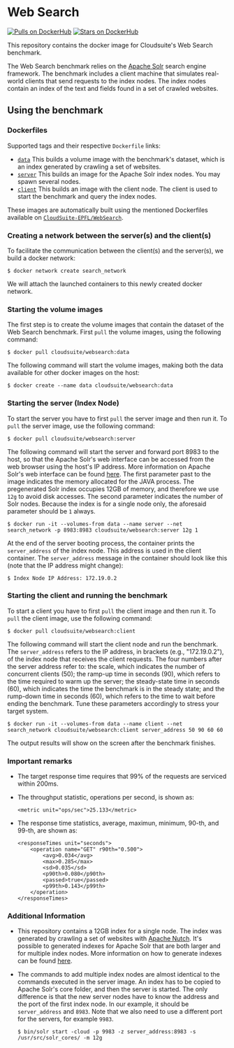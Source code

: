 # Web Search #

[![Pulls on DockerHub][dhpulls]][dhrepo]
[![Stars on DockerHub][dhstars]][dhrepo]

This repository contains the docker image for Cloudsuite's Web Search benchmark.

The Web Search benchmark relies on the [Apache Solr][apachesolr] search engine framework. The benchmark includes a client machine that simulates real-world clients that send requests to the index nodes. The index nodes contain an index of the text and fields found in a set of crawled websites.

## Using the benchmark ##

### Dockerfiles ###

Supported tags and their respective `Dockerfile` links:

- [`data`][datadocker] This builds a volume image with the benchmark's dataset, which is an index generated by crawling a set of websites.
- [`server`][serverdocker] This builds an image for the Apache Solr index nodes. You may spawn several nodes.
- [`client`][clientdocker] This builds an image with the client node. The client is used to start the benchmark and query the index nodes.

These images are automatically built using the mentioned Dockerfiles available on [`CloudSuite-EPFL/WebSearch`][repo].

### Creating a network between the server(s) and the client(s)

To facilitate the communication between the client(s) and the server(s), we build a docker network:

	$ docker network create search_network

We will attach the launched containers to this newly created docker network.

### Starting the volume images ###

The first step is to create the volume images that contain the dataset of the Web Search benchmark. First `pull` the volume images, using the following command:

	$ docker pull cloudsuite/websearch:data

The following command will start the volume images, making both the data available for other docker images on the host:

	$ docker create --name data cloudsuite/websearch:data

### Starting the server (Index Node) ###

To start the server you have to first `pull` the server image and then run it. To `pull` the server image, use the following command:

	$ docker pull cloudsuite/websearch:server

The following command will start the server and forward port 8983 to the host, so that the Apache Solr's web interface can be accessed from the web browser using the host's IP address. More information on Apache Solr's web interface can be found [here][solrui]. The first parameter past to the image indicates the memory allocated for the JAVA process. The pregenerated Solr index occupies 12GB of memory, and therefore we use `12g` to avoid disk accesses. The second parameter indicates the number of Solr nodes. Because the index is for a single node only, the aforesaid parameter should be `1` always.

	$ docker run -it --volumes-from data --name server --net search_network -p 8983:8983 cloudsuite/websearch:server 12g 1
	
At the end of the server booting process, the container prints the `server_address` of the index node. This address is used in the client container. The `server_address` message in the container should look like this (note that the IP address might change):

	$ Index Node IP Address: 172.19.0.2

### Starting the client and running the benchmark ###

To start a client you have to first `pull` the client image and then run it. To `pull` the client image, use the following command:

	$ docker pull cloudsuite/websearch:client

The following command will start the client node and run the benchmark. The `server_address` refers to the IP address, in brackets (e.g., "172.19.0.2"), of the index node that receives the client requests. The four numbers after the server address refer to: the scale, which indicates the number of concurrent clients (50); the ramp-up time in seconds (90), which refers to the time required to warm up the server; the steady-state time in seconds (60), which indicates the time the benchmark is in the steady state; and the rump-down time in seconds (60), which refers to the time to wait before ending the benchmark. Tune these parameters accordingly to stress your target system.

	$ docker run -it --volumes-from data --name client --net search_network cloudsuite/websearch:client server_address 50 90 60 60  

The output results will show on the screen after the benchmark finishes.

### Important remarks ###

- The target response time requires that 99% of the requests are serviced within 200ms.

- The throughput statistic, operations per second, is shown as: 
	
	`<metric unit="ops/sec">25.133</metric>`

- The response time statistics, average, maximun, minimum, 90-th, and 99-th, are shown as:

	```
	<responseTimes unit="seconds">
   		<operation name="GET" r90th="0.500">
   			<avg>0.034</avg>
   			<max>0.285</max>
   			<sd>0.035</sd>
   			<p90th>0.080</p90th>
   			<passed>true</passed>
   			<p99th>0.143</p99th>
   		</operation>
	</responseTimes>
	```

### Additional Information ###

- This repository contains a 12GB index for a single node. The index was generated by crawling a set of websites with [Apache Nutch][apachenutch]. It's possible to generated indexes for Apache Solr that are both larger and for multiple index nodes. More information on how to generate indexes can be found [here][nutchtutorial].

- The commands to add multiple index nodes are almost identical to the commands executed in the server image. An index has to be copied to Apache Solr's core folder, and then the server is started. The only difference is that the new server nodes have to know the address and the port of the first index node. In our example, it should be `server_address` and `8983`. Note that we also need to use a different port for the servers, for example `9983`.

	`$ bin/solr start -cloud -p 9983 -z server_address:8983 -s /usr/src/solr_cores/ -m 12g`

[datadocker]: https://github.com/CloudSuite-EPFL/WebSearch/tree/master/data/Dockerfile "Data volume Dockerfile"
[serverdocker]: https://github.com/CloudSuite-EPFL/WebSearch/tree/master/server/Dockerfile "Server Dockerfile"
[clientdocker]: https://github.com/CloudSuite-EPFL/WebSearch/tree/master/client/Dockerfile "Client Dockerfile"
[solrui]: https://cwiki.apache.org/confluence/display/solr/Overview+of+the+Solr+Admin+UI "Apache Solr UI"
[nutchtutorial]: https://wiki.apache.org/nutch/NutchTutorial "Nutch Tutorial"
[apachesolr]: https://github.com/apache/solr "Apache Solr"
[apachenutch]: https://github.com/apache/nutch "Apache Nutch"
[repo]: https://github.com/CloudSuite-EPFL/WebSearch "Web Search GitHub Repo"
[dhrepo]: https://hub.docker.com/r/cloudsuite/websearch/ "DockerHub Page"
[dhpulls]: https://img.shields.io/docker/pulls/cloudsuite/websearch.svg "Go to DockerHub Page"
[dhstars]: https://img.shields.io/docker/stars/cloudsuite/websearch.svg "Go to DockerHub Page"

